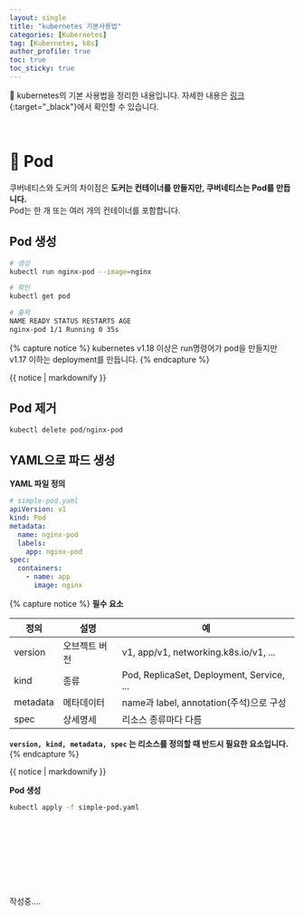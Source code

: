 ```yaml
---
layout: single
title: "kubernetes 기본사용법"
categories: [Kubernetes]
tag: [Kubernetes, k8s]
author_profile: true
toc: true
toc_sticky: true
---
```


💾 kubernetes의 기본 사용법을 정리한 내용입니다. 자세한 내용은 [링크](https://kubernetes.io/ko/docs/concepts/workloads/){:target="_black"}에서 확인할 수 있습니다.

<br/>


# 🎯 Pod
쿠버네티스와 도커의 차이점은 **도커는 컨테이너를 만들지만, 쿠버네티스는 Pod를 만듭니다.**  
Pod는 한 개 또는 여러 개의 컨테이너를 포함합니다.


## Pod 생성
```bash
# 생성
kubectl run nginx-pod --image=nginx

# 확인
kubectl get pod

# 출력
NAME READY STATUS RESTARTS AGE
nginx-pod 1/1 Running 0 35s
```
{% capture notice %}
kubernetes v1.18 이상은 run명령어가 pod을 만들지만 v1.17 이하는 deployment를 만듭니다.
{% endcapture %}
<div class="notice--warning">{{ notice | markdownify }}</div>


## Pod 제거
```bash
kubectl delete pod/nginx-pod
```


## YAML으로 파드 생성
**YAML 파일 정의**
```yaml
# simple-pod.yaml
apiVersion: v1
kind: Pod
metadata:
  name: nginx-pod
  labels:
    app: nginx-pod
spec:
  containers:
    - name: app
      image: nginx
```
{% capture notice %}
**필수 요소**

| 정의 | 설명 | 예 |
| --- | --- | --- |
| version | 오브젝트 버전 | v1, app/v1, networking.k8s.io/v1, ... |
| kind | 종류 | Pod, ReplicaSet, Deployment, Service, ... |
| metadata | 메타데이터 | name과 label, annotation(주석)으로 구성 |
| spec | 상세명세 | 리소스 종류마다 다름 |

**`version, kind, metadata, spec` 는 리소스를 정의할 때 반드시 필요한 요소입니다.**
{% endcapture %}
<div class="notice--info">{{ notice | markdownify }}</div>


**Pod 생성**
```bash
kubectl apply -f simple-pod.yaml
```











<br/>
<br/>
<br/>
<br/>
<br/>
<br/>
<br/>

작성중....